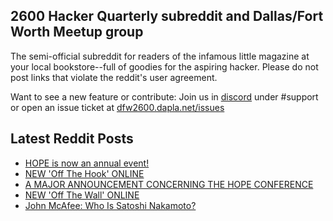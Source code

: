 ## 2600 Hacker Quarterly subreddit and Dallas/Fort Worth Meetup group
The semi-official subreddit for readers of the infamous little magazine at your local bookstore--full of goodies for the aspiring hacker. Please do not post links that violate the reddit's user agreement.

Want to see a new feature or contribute: 
Join us in [discord](https://dfw2600.dapla.net/chat) under #support or open an issue ticket at [dfw2600.dapla.net/issues](https://dfw2600.dapla.net/issues)

## Latest Reddit Posts
<!-- BLOG-POST-LIST:START -->
- [HOPE is now an annual event!](https://www.reddit.com/r/2600/comments/1hhz1qn/hope_is_now_an_annual_event/)
- [NEW 'Off The Hook' ONLINE](https://2600.com/hook/18-12-2024)
- [A MAJOR ANNOUNCEMENT CONCERNING THE HOPE CONFERENCE](https://2600.com/content/major-announcement-concerning-hope-conference)
- [NEW 'Off The Wall' ONLINE](https://2600.com/wall/17-12-2024)
- [John McAfee: Who Is Satoshi Nakamoto?](https://www.reddit.com/r/2600/comments/1hekj5m/john_mcafee_who_is_satoshi_nakamoto/)
<!-- BLOG-POST-LIST:END -->
